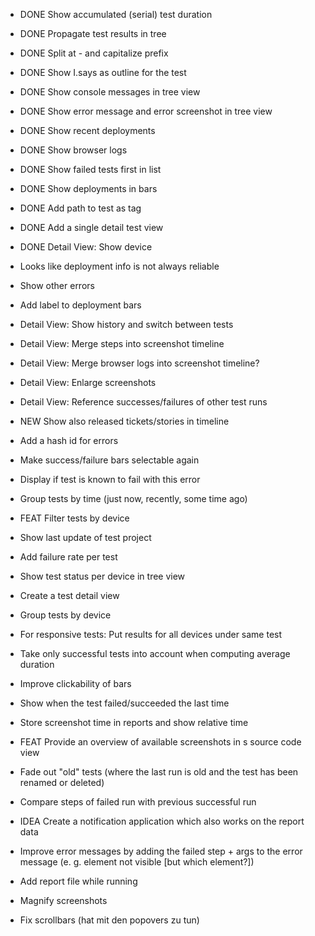 - DONE Show accumulated (serial) test duration
- DONE Propagate test results in tree
- DONE Split at - and capitalize prefix
- DONE Show I.says as outline for the test
- DONE Show console messages in tree view
- DONE Show error message and error screenshot in tree view
- DONE Show recent deployments
- DONE Show browser logs
- DONE Show failed tests first in list
- DONE Show deployments in bars
- DONE Add path to test as tag
- DONE Add a single detail test view
- DONE Detail View: Show device

- Looks like deployment info is not always reliable
- Show other errors
- Add label to deployment bars
- Detail View: Show history and switch between tests
- Detail View: Merge steps into screenshot timeline
- Detail View: Merge browser logs into screenshot timeline?
- Detail View: Enlarge screenshots
- Detail View: Reference successes/failures of other test runs
- NEW Show also released tickets/stories in timeline
- Add a hash id for errors
- Make success/failure bars selectable again
- Display if test is known to fail with this error
- Group tests by time (just now, recently, some time ago)
- FEAT Filter tests by device
- Show last update of test project
- Add failure rate per test
- Show test status per device in tree view
- Create a test detail view
- Group tests by device
- For responsive tests: Put results for all devices under same test
- Take only successful tests into account when computing average duration
- Improve clickability of bars
- Show when the test failed/succeeded the last time
- Store screenshot time in reports and show relative time
- FEAT Provide an overview of available screenshots in s source code view
- Fade out "old" tests (where the last run is old and the test has been renamed or deleted)
- Compare steps of failed run with previous successful run
- IDEA Create a notification application which also works on the report data
- Improve error messages by adding the failed step + args to the error message (e. g. element not visible [but which element?])
- Add report file while running
- Magnify screenshots
- Fix scrollbars (hat mit den popovers zu tun)
